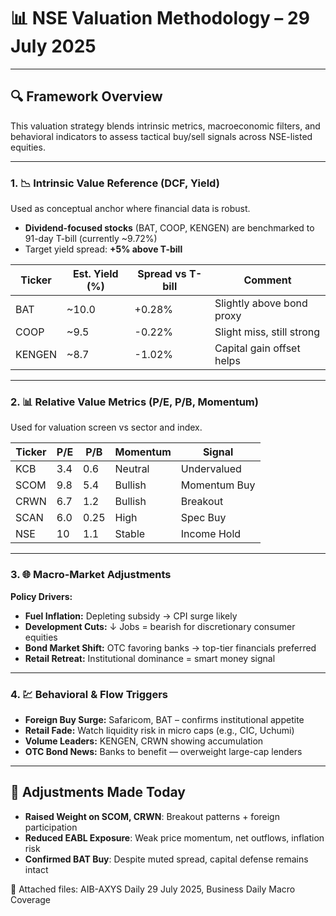 # 📊 NSE Valuation Methodology – 29 July 2025

---

## 🔍 Framework Overview

This valuation strategy blends intrinsic metrics, macroeconomic filters, and behavioral indicators to assess tactical buy/sell signals across NSE-listed equities.

---

### 1. 📉 Intrinsic Value Reference (DCF, Yield)

Used as conceptual anchor where financial data is robust.

- **Dividend-focused stocks** (BAT, COOP, KENGEN) are benchmarked to 91-day T-bill (currently ~9.72%)
- Target yield spread: **+5% above T-bill**

| Ticker | Est. Yield (%) | Spread vs T-bill | Comment                  |
|--------|----------------|------------------|---------------------------|
| BAT    | ~10.0          | +0.28%           | Slightly above bond proxy |
| COOP   | ~9.5           | -0.22%           | Slight miss, still strong |
| KENGEN | ~8.7           | -1.02%           | Capital gain offset helps |

---

### 2. 📊 Relative Value Metrics (P/E, P/B, Momentum)

Used for valuation screen vs sector and index.

| Ticker | P/E | P/B | Momentum | Signal      |
|--------|-----|-----|----------|-------------|
| KCB    | 3.4 | 0.6 | Neutral  | Undervalued |
| SCOM   | 9.8 | 5.4 | Bullish  | Momentum Buy|
| CRWN   | 6.7 | 1.2 | Bullish  | Breakout    |
| SCAN   | 6.0 | 0.25| High     | Spec Buy    |
| NSE    | 10  | 1.1 | Stable   | Income Hold |

---

### 3. 🌐 Macro-Market Adjustments

**Policy Drivers:**

- **Fuel Inflation:** Depleting subsidy → CPI surge likely
- **Development Cuts:** ↓ Jobs = bearish for discretionary consumer equities
- **Bond Market Shift:** OTC favoring banks → top-tier financials preferred
- **Retail Retreat:** Institutional dominance = smart money signal

---

### 4. 💹 Behavioral & Flow Triggers

- **Foreign Buy Surge:** Safaricom, BAT – confirms institutional appetite
- **Retail Fade:** Watch liquidity risk in micro caps (e.g., CIC, Uchumi)
- **Volume Leaders:** KENGEN, CRWN showing accumulation
- **OTC Bond News:** Banks to benefit — overweight large-cap lenders

---

## 🔁 Adjustments Made Today

- **Raised Weight on SCOM, CRWN**: Breakout patterns + foreign participation  
- **Reduced EABL Exposure**: Weak price momentum, net outflows, inflation risk  
- **Confirmed BAT Buy**: Despite muted spread, capital defense remains intact  

📎 Attached files: AIB-AXYS Daily 29 July 2025, Business Daily Macro Coverage
